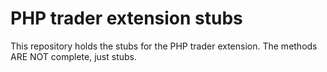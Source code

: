 PHP trader extension stubs
==========================

This repository holds the stubs for the PHP trader extension. The methods ARE NOT complete, just stubs.
